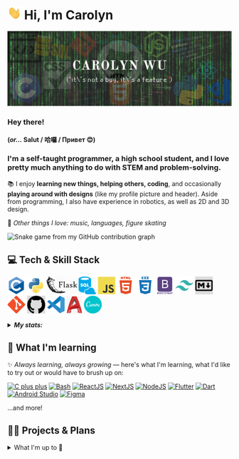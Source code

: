 # <a href="#"><img height="30px" alt="GIF of waving hand" src="assets/handwave.gif"></a> Hi, I'm Carolyn

[![Header image for profile](assets/readme_header.png)](https://devpost.com/cw118)

<!-- Contact information row here -->

### Hey there!

#### (*or...* Salut / 哈囉 / Привет 😊)

### I'm a self-taught programmer, a high school student, and I love pretty much anything to do with STEM and problem-solving.

📚 I enjoy **learning new things, helping others, coding**, and occasionally **playing around with designs** (like my profile picture and header). Aside from programming, I also have experience in robotics, as well as 2D and 3D design.

💬 *Other things I love: music, languages, figure skating*

![Snake game from my GitHub contribution graph](assets/gh-contribution-snk.svg)

## 💻 Tech & Skill Stack

<code><a href="https://docs.microsoft.com/en-us/cpp/c-language"><img height="40" alt="The C programming language" src="assets/icons/c.svg" title="C"></a></code>
<code><a href="https://www.python.org/"><img height="40" alt="Python" src="assets/icons/python.svg" title="Python"></a></code>
<code><a href="https://flask.palletsprojects.com/en/2.0.x/"><img height="40" alt="The Flask framework" src="assets/icons/flask.svg" title="Flask"></a></code>
<code><a href="https://www.w3schools.com/sql/sql_intro.asp"><img height="40" alt="SQL" src="assets/icons/sql.svg" title="SQL"></a></code>
<code><a href="https://developer.mozilla.org/en-US/docs/Web/JavaScript"><img height="40" alt="JavaScript" src="assets/icons/javascript.svg" title="JavaScript"></a></code>
<code><a href="https://developer.mozilla.org/en-US/docs/Web/HTML"><img height="40" alt="HTML" src="assets/icons/html.svg" title="HTML"></a></code>
<code><a href="https://developer.mozilla.org/en-US/docs/Web/CSS"><img height="40" alt="CSS" src="assets/icons/css.svg" title="CSS"></a></code>
<code><a href="https://getbootstrap.com/"><img height="40" alt="The Bootstrap framework" src="assets/icons/bootstrap.svg" title="Bootstrap"></a></code>
<code><a href="https://tailwindcss.com/"><img height="40" alt="Tailwind CSS framework" src="assets/icons/tailwindcss.svg" title="Tailwind CSS"></a></code>
<code><a href="https://daringfireball.net/projects/markdown/"><img height="40" alt="Markdown" src="assets/icons/markdown.svg" title="Markdown"></a></code>
<code><a href="https://git-scm.com/"><img height="40" alt="Git" src="assets/icons/git.svg" title="Git"></a></code>
<code><a href="https://github.com/"><img height="40" alt="GitHub" src="assets/icons/GitHub-Mark.svg" title="GitHub"></a></code>
<code><a href="https://code.visualstudio.com/"><img height="40" alt="Visual Studio Code" src="assets/icons/vscode.svg" title="VS Code"></a></code>
<code><a href="https://www.autodesk.com/products/autocad/overview"><img height="40" alt="AutoCAD" src="assets/icons/autocad.png" title="AutoCAD"></a></code>
<code><a href="https://www.canva.com"><img height="40" alt="Canva" src="assets/icons/canva.svg" title="Canva"></a></code>

<details>
  <summary><em><strong>My stats:</strong></em></summary><br>
  
  [![My GitHub stats](https://github-readme-stats.vercel.app/api?username=cw118&show_icons=true&count_private=true&include_all_commits=true&custom_title=Carolyn's&nbsp;GitHub&nbsp;Stats&theme=material-palenight)](https://github.com/anuraghazra/github-readme-stats)

  [![My profile views](https://komarev.com/ghpvc/?username=cw118)](https://github.com/antonkomarev/github-profile-views-counter)
  
</details>

## 🌱 What I'm learning

✨ *Always learning, always growing* — here's what I'm learning, what I'd like to try out or would have to brush up on:

[![C plus plus](https://img.shields.io/badge/Code-C++-informational?style=flat&logo=cplusplus&logoColor=white&color=success&logoWidth=18)](https://docs.microsoft.com/en-us/cpp/cpp)
[![Bash](https://img.shields.io/badge/Shell/Scripting-Bash-informational?style=flat&logo=gnubash&logoColor=white&color=089108&logoWidth=18)](https://www.gnu.org/software/bash/)
[![ReactJS](https://img.shields.io/badge/Frontend-ReactJS-informational?style=flat&logo=react&logoColor=white&color=0078d7&logoWidth=18)](https://reactjs.org/)
[![NextJS](https://img.shields.io/badge/Frontend-NextJS-informational?style=flat&logo=nextdotjs&logoColor=white&color=0078d7&logoWidth=18)](https://nextjs.org/)
[![NodeJS](https://img.shields.io/badge/Backend-NodeJS-informational?style=flat&logo=nodedotjs&logoColor=white&color=0078d7&logoWidth=18)](https://nodejs.org/)
[![Flutter](https://img.shields.io/badge/Mobile_apps-Flutter-informational?style=flat&logo=flutter&logoColor=white&color=yellow&logoWidth=18)](https://flutter.dev/)
[![Dart](https://img.shields.io/badge/Code/Mobile-Dart-informational?style=flat&logo=dart&logoColor=white&color=yellow&logoWidth=18)](https://dart.dev/)
[![Android Studio](https://img.shields.io/badge/Mobile/Tool-Android_Studio-informational?style=flat&logo=androidstudio&logoColor=white&color=yellow&logoWidth=18)](https://developer.android.com/studio/intro)
[![Figma](https://img.shields.io/badge/Software-Figma-informational?style=flat&logo=figma&logoColor=white&color=ff69b4&logoWidth=18)](https://www.figma.com/)

...and more!

## 💼🔭 Projects & Plans

<details>
  <summary>What I'm up to 👀</summary>

#### [🎓 QUÉtudes-info: Guide to CEGEP](https://github.com/cw118/quetudesinfo) — my first website and large-scale coding project

*Don't know what a CEGEP is?* [Visit the site to find out 😊](https://cw118.github.io/quetudesinfo/)
- Responsive website made with `HTML, CSS, and JavaScript`, hosted by [![GitHub Pages](https://img.shields.io/badge/GitHub_Pages-informational?style=flat&logo=github&logoColor=white&color=1a1a1a&logoWidth=16)](https://pages.github.com/)
- Independently completed all research, design and code
- Site updates continue as colleges post new information

#### 👩‍💻 Personal website (in-progress)

- Now learning `React`/`Next`, `Vercel`, and possibly `Sass` to develop my personal site
- Designing + practicing wireframing and prototyping with `Figma`

#### 📌 Hackathons, open source, coding workshops and challenges...

- Working on my portfolio and fun side projects
- Contributing to the coding community — getting involved in open source
  - I've recently been helping out with **MDN Web Docs** (primarily [translated content](https://github.com/mdn/translated-content) and [English content](https://github.com/mdn/content))
- Picking up new skills, mastering what I know and training my problem-solving/computational logic (have a look at some of my [repositories](https://github.com/cw118?tab=repositories)!)

</details>
